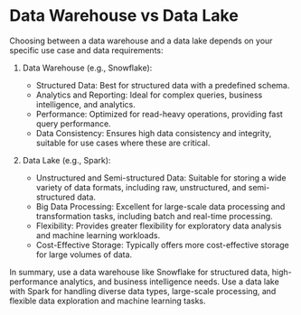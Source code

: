# Data Warehouse vs Data Lake

Choosing between a data warehouse and a data lake depends on your specific use case and data requirements:

1. Data Warehouse (e.g., Snowflake):

    - Structured Data: Best for structured data with a predefined schema.
    - Analytics and Reporting: Ideal for complex queries, business intelligence, and analytics.
    - Performance: Optimized for read-heavy operations, providing fast query performance.
    - Data Consistency: Ensures high data consistency and integrity, suitable for use cases where these are critical.

2. Data Lake (e.g., Spark):

    - Unstructured and Semi-structured Data: Suitable for storing a wide variety of data formats, including raw,
      unstructured, and semi-structured data.
    - Big Data Processing: Excellent for large-scale data processing and transformation tasks, including batch and
      real-time processing.
    - Flexibility: Provides greater flexibility for exploratory data analysis and machine learning workloads.
    - Cost-Effective Storage: Typically offers more cost-effective storage for large volumes of data.

In summary, use a data warehouse like Snowflake for structured data, high-performance analytics, and business
intelligence needs. Use a data lake with Spark for handling diverse data types, large-scale processing, and flexible
data exploration and machine learning tasks.